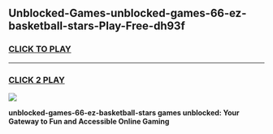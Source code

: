 
## Unblocked-Games-unblocked-games-66-ez-basketball-stars-Play-Free-dh93f
<h3>
<a href="https://premium76.site?title=unblocked-games-66-ez-basketball-stars&ref=15A">CLICK TO PLAY</a></h3>
<hr>

<h3>
<a href="https://premium76.site?title=unblocked-games-66-ez-basketball-stars&ref=15A">CLICK 2 PLAY</a>
  
</h3>

<a href="https://premium76.site?title=unblocked-games-66-ez-basketball-stars&ref=15A"><img src="https://clearcache.store/games.png"></a>


**unblocked-games-66-ez-basketball-stars games unblocked: Your Gateway to Fun and Accessible Online Gaming**
